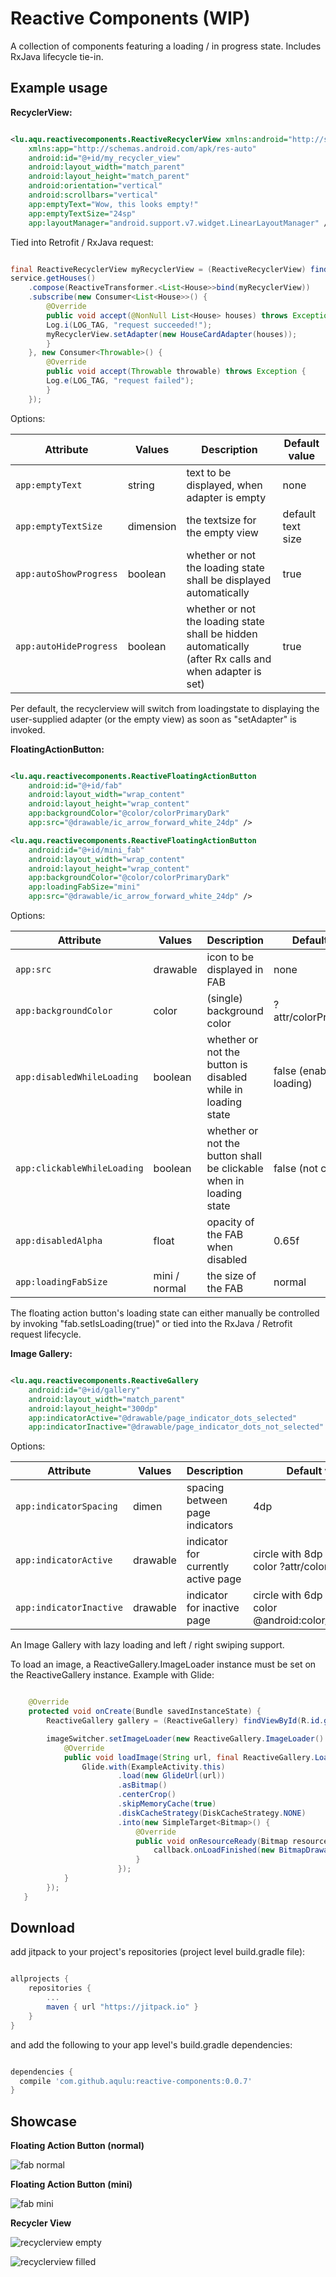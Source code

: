 Reactive Components (WIP)
=========================

A collection of components featuring a loading / in progress state. Includes RxJava lifecycle tie-in.

Example usage
-------------

__RecyclerView:__

```xml

<lu.aqu.reactivecomponents.ReactiveRecyclerView xmlns:android="http://schemas.android.com/apk/res/android"
    xmlns:app="http://schemas.android.com/apk/res-auto"
    android:id="@+id/my_recycler_view"
    android:layout_width="match_parent"
    android:layout_height="match_parent"
    android:orientation="vertical"
    android:scrollbars="vertical"
    app:emptyText="Wow, this looks empty!"
    app:emptyTextSize="24sp"
    app:layoutManager="android.support.v7.widget.LinearLayoutManager" />

```

Tied into Retrofit / RxJava request:

```java

final ReactiveRecyclerView myRecyclerView = (ReactiveRecyclerView) findViewById(R.id.my_recycler_view);
service.getHouses()
	.compose(ReactiveTransformer.<List<House>>bind(myRecyclerView))
	.subscribe(new Consumer<List<House>>() {
	    @Override
	    public void accept(@NonNull List<House> houses) throws Exception {
		Log.i(LOG_TAG, "request succeeded!");
		myRecyclerView.setAdapter(new HouseCardAdapter(houses));
	    }
	}, new Consumer<Throwable>() {
	    @Override
	    public void accept(Throwable throwable) throws Exception {
		Log.e(LOG_TAG, "request failed");
	    }
	});

```

Options:

| Attribute | Values | Description | Default value |
| --------- | ------ | ----------- | ------------- |
| `app:emptyText` | string | text to be displayed, when adapter is empty | none |
| `app:emptyTextSize` | dimension | the textsize for the empty view | default text size |
| `app:autoShowProgress` | boolean | whether or not the loading state shall be displayed automatically | true |
| `app:autoHideProgress` | boolean | whether or not the loading state shall be hidden automatically (after Rx calls and when adapter is set) | true |

Per default, the recyclerview will switch from loadingstate to displaying the user-supplied adapter (or the empty view) as soon as "setAdapter" is invoked.

__FloatingActionButton:__


```xml

<lu.aqu.reactivecomponents.ReactiveFloatingActionButton
    android:id="@+id/fab"
    android:layout_width="wrap_content"
    android:layout_height="wrap_content"
    app:backgroundColor="@color/colorPrimaryDark"
    app:src="@drawable/ic_arrow_forward_white_24dp" />

<lu.aqu.reactivecomponents.ReactiveFloatingActionButton
    android:id="@+id/mini_fab"
    android:layout_width="wrap_content"
    android:layout_height="wrap_content"
    app:backgroundColor="@color/colorPrimaryDark"
    app:loadingFabSize="mini"
    app:src="@drawable/ic_arrow_forward_white_24dp" />

```
Options:

| Attribute | Values | Description | Default value |
| --------- | ------ | ----------- | ------------- |
| `app:src` | drawable | icon to be displayed in FAB | none |
| `app:backgroundColor` | color | (single) background color | ?attr/colorPrimaryDark |
| `app:disabledWhileLoading` | boolean | whether or not the button is disabled while in loading state | false (enabled while loading) |
| `app:clickableWhileLoading` | boolean | whether or not the button shall be clickable when in loading state | false (not clickable) |
| `app:disabledAlpha` | float | opacity of the FAB when disabled | 0.65f |
| `app:loadingFabSize` | mini / normal | the size of the FAB | normal |

The floating action button's loading state can either manually be controlled by invoking "fab.setIsLoading(true)" or tied into the RxJava / Retrofit request lifecycle.


__Image Gallery:__

```xml

<lu.aqu.reactivecomponents.ReactiveGallery
    android:id="@+id/gallery"
    android:layout_width="match_parent"
    android:layout_height="300dp"
    app:indicatorActive="@drawable/page_indicator_dots_selected"
    app:indicatorInactive="@drawable/page_indicator_dots_not_selected" />
```

Options:

| Attribute | Values | Description | Default value |
| --------- | ------ | ----------- | ------------- |
| `app:indicatorSpacing` | dimen | spacing between page indicators | 4dp |
| `app:indicatorActive` | drawable | indicator for currently active page | circle with 8dp diameter of color ?attr/colorPrimary |
| `app:indicatorInactive` | drawable | indicator for inactive page | circle with 6dp diameter of color @android:color/darker_gray |

An Image Gallery with lazy loading and left / right swiping support.

To load an image, a ReactiveGallery.ImageLoader instance must be set on the ReactiveGallery instance.
Example with Glide:

```java

    @Override
    protected void onCreate(Bundle savedInstanceState) {
        ReactiveGallery gallery = (ReactiveGallery) findViewById(R.id.gallery);

        imageSwitcher.setImageLoader(new ReactiveGallery.ImageLoader() {
            @Override
            public void loadImage(String url, final ReactiveGallery.LoadingCallback callback) {
                Glide.with(ExampleActivity.this)
                        .load(new GlideUrl(url))
                        .asBitmap()
                        .centerCrop()
                        .skipMemoryCache(true)
                        .diskCacheStrategy(DiskCacheStrategy.NONE)
                        .into(new SimpleTarget<Bitmap>() {
                            @Override
                            public void onResourceReady(Bitmap resource, GlideAnimation<? super Bitmap> glideAnimation) {
                                callback.onLoadFinished(new BitmapDrawable(getResources(), resource));
                            }
                        });
            }
        });
   }

```

Download
--------

add jitpack to your project's repositories (project level build.gradle file):

```groovy

allprojects {
    repositories {
        ...
        maven { url "https://jitpack.io" }
    }
}

```


and add the following to your app level's build.gradle dependencies:

```groovy

dependencies {
  compile 'com.github.aqulu:reactive-components:0.0.7'
}

```


Showcase
--------

__Floating Action Button (normal)__

![fab normal](doc/fab_normal.gif)

__Floating Action Button (mini)__

![fab mini](doc/fab_mini.gif)

__Recycler View__

![recyclerview empty](doc/rv_empty.gif)

![recyclerview filled](doc/rv_items.gif)
